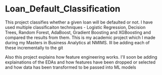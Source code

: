 # Loan_Default_Classification
This project classifies whether a given loan will be defaulted or not. I have used multiple classificaiton techniques - Logistic Regression, Decision Trees, Random Forest, AdaBoost, Gradient Boosting and XGBoosting and compared the results from them. This is my academic project which I made during my Masters in Business Analytics at NMIMS. Ill be adding each of these incrementally to the git
<p>
Also this project explains how feature engineering works.
I'll soon be adding explainations of the EDAs and how features have been dropped or selected and how data has been transformed to be passed into ML models  
</p>

